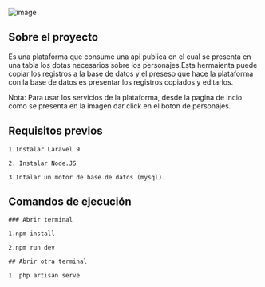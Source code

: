 ![image](https://user-images.githubusercontent.com/52836775/214890334-a711cc47-4c7b-4003-b6ab-6423b7dfc550.png)


## Sobre el proyecto

Es una plataforma que consume una api publica en el cual se presenta en una tabla los dotas necesarios sobre los personajes.Esta hermaienta puede copiar los registros a la base de datos y el preseso que hace la plataforma con la base de datos es presentar los registros copiados y editarlos.

Nota: Para usar los servicios de la plataforma, desde la pagina de incio como se presenta en la imagen dar click en el boton de personajes.

## Requisitos previos
    
    1.Instalar Laravel 9
    
    2. Instalar Node.JS
    
    3.Intalar un motor de base de datos (mysql).
    
## Comandos de ejecución
    
    ### Abrir terminal
    
    1.npm install
    
    2.npm run dev
    
    ## Abrir otra terminal
    
    1. php artisan serve
    

